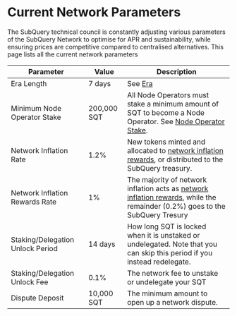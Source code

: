 # Current Network Parameters

The SubQuery technical council is constantly adjusting various parameters of the SubQuery Network to optimise for APR and sustainability, while ensuring prices are competitive compared to centralised alternatives. This page lists all the current network parameters

| Parameter                        | Value       | Description                                                                                                                                                                                     |
| -------------------------------- | ----------- | ----------------------------------------------------------------------------------------------------------------------------------------------------------------------------------------------- |
| Era Length                       | 7 days      | See [Era](./introduction/era.md)                                                                                                                                                                |
| Minimum Node Operator Stake      | 200,000 SQT | All Node Operators must stake a minimum amount of SQT to become a Node Operator. See [Node Operator Stake](./node_operators/stake.md).                                                          |
| Network Inflation Rate           | 1.2%        | New tokens minted and allocated to [network inflation rewards](./introduction/reward-distribution.md#network-inflation-rewards), or distributed to the SubQuery treasury.                       |
| Network Inflation Rewards Rate   | 1%          | The majority of network inflation acts as [network inflation rewards](./introduction/reward-distribution.md#network-inflation-rewards), while the remainder (0.2%) goes to the SubQuery Tresury |
| Staking/Delegation Unlock Period | 14 days     | How long SQT is locked when it is unstaked or undelegated. Note that you can skip this period if you instead redelegate.                                                                        |
| Staking/Delegation Unlock Fee    | 0.1%        | The network fee to unstake or undelegate your SQT                                                                                                                                               |
| Dispute Deposit                  | 10,000 SQT  | The minimum amount to open up a network dispute.                                                                                                                                                |
